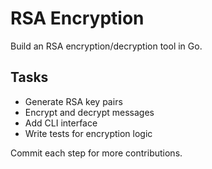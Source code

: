 # RSA Encryption

Build an RSA encryption/decryption tool in Go.

## Tasks
- Generate RSA key pairs
- Encrypt and decrypt messages
- Add CLI interface
- Write tests for encryption logic

Commit each step for more contributions.
